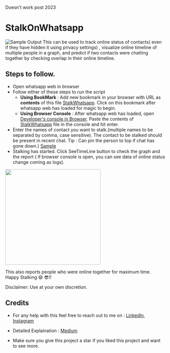 Doesn't work post 2023
# StalkOnWhatsapp

![Sample Output](/images/report.png)
This can be used to track online status of contacts( even if they have hidden it using privacy settings) , visualize online timeline of multiple people in a graph, and predict if two contacts were chatting together by checking overlap in their online timeline.

## Steps to follow.

- Open whatsapp web in browser
- Follow either of these steps to run the script
  - **Using BookMark** : Add new bookmark in your browser with URL as **contents** of this file [StalkWhatsapp](src/stalk_bookmarklet.js). Click on this bookmark after whatsapp web has loaded for magic to begin.
  - **Using Browser Console** : After whatsapp web has loaded, open [Developer's console in Browser](https://balsamiq.com/support/faqs/browserconsole/#:~:text=To%20open%20the%20developer%20console,(on%20Windows%2FLinux)). Paste the contents of [StalkWhatsapp](src/stalk.js) file in the console and hit enter.
- Enter the names of contact you want to stalk.(multiple names to be separated by comma, case sensitive). The contact to be stalked should be present in recent chat. Tip : Can pin the person to top if chat has gone down.) [Sample](/images/contactname.png)
- Stalking has started. Click SeeTimeLine button to check the graph and the report ( If browser console is open, you can see data of online status change coming as logs).
<img src="images/button.png" width="300">

This also reports people who were online together for maximum time. Happy Stalking :smile: :sunglasses:!! 

Disclaimer: Use at your own discretion.

## Credits
- For any help with this feel free to reach out to me on : [LinkedIn](https://www.linkedin.com/in/suryakant-pandey/), [Instagram](https://www.instagram.com/suryakant_._pandey/)

- Detailed Explaination : [Medium](https://medium.com/@pd.skant/stalk-someone-on-whatsapp-educational-purpose-only-370c91f09eb8?sk=d5013cc89c3625bc3303bfdaefbea4ce) 

- Make sure you give this project a star if you liked this project and want to see more.

